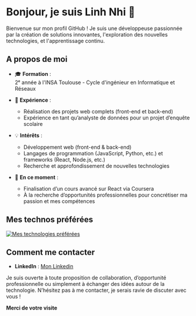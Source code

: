# Bonjour, je suis Linh Nhi 👋

Bienvenue sur mon profil GitHub ! Je suis une développeuse passionnée par la création de solutions innovantes, l'exploration des nouvelles technologies, et l'apprentissage continu.

## A propos de moi

- 🎓 **Formation** :  
  2ᵉ année à l'INSA Toulouse - Cycle d'ingénieur en Informatique et Réseaux  

- 💼 **Expérience** :  
  - Réalisation des projets web complets (front-end et back-end)  
  - Expérience en tant qu’analyste de données pour un projet d’enquête scolaire  

- 💡 **Intérêts** :  
  - Développement web (front-end & back-end)  
  - Langages de programmation (JavaScript, Python, etc.) et frameworks (React, Node.js, etc.)  
  - Recherche et approfondissement de nouvelles technologies  

- 🌱 **En ce moment** :  
  - Finalisation d’un cours avancé sur React via Coursera  
  - À la recherche d’opportunités professionnelles pour concrétiser ma passion et mes compétences  

## Mes technos préférées

[![Mes technologies préférées](https://skillicons.dev/icons?i=js,ts,nextjs,react,nodejs,express,html,css,python,git,bootstrap,prisma,postgres,vercel&theme=dark)](https://skillicons.dev)

<!-- > Astuce : Vous pouvez modifier la liste des icônes en fonction de vos compétences et centres d’intérêt. Consultez [Skillicons.dev](https://skillicons.dev/) pour trouver d’autres icônes. -->

## Comment me contacter

- **LinkedIn** : [Mon Linkedin](https://www.linkedin.com/in/ngoc-linh-nhi-nguyen-a0531113a/)

Je suis ouverte à toute proposition de collaboration, d’opportunité professionnelle ou simplement à échanger des idées autour de la technologie. N’hésitez pas à me contacter, je serais ravie de discuter avec vous !

**Merci de votre visite**

